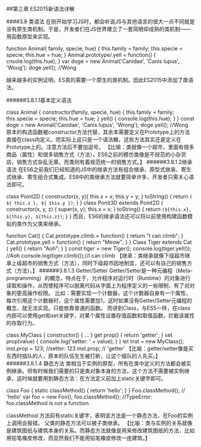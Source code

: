##第三章 ES2015新语法详解

####3.8 类语法
在刚开始学习JS时，都会听说JS与其他语言的很大一点不同就是没有原生类机制。于是，开发者们在JS世界建立了一套简陋却成熟的类机制——用函数原型来实现。

function Animal( family, specie, hue) {
  this.family = family;
  this.specie = specie;
  this.hue = hue;
}
Animal.prototype/.yell = function() {
  cnsole.log(this.hue);
}
var doge = new Animal('Canidae', 'Canis lupus', 'Woug');
doge.yell(); //Wong

越来越多的实例证明，ES真的需要一个原生的类机制。因此ES2015中添加了类语法。


######3.8.1.1基本定义语法

class Animal {
  constructor(family, specie, hue) {
    this.family = family;
    this.specie = specie;
    this.hue = hue;
  }
  yell() {
    console.log(this.hue);
  }
}
const doge = new Animal('Canidae', 'Canis lupus', 'Wrong');
doge.yell(); //Wong
原本的构造函数被constructor方法代替，其余本需要定义在Prototype上的方法直接在class内定义。而实际上这只是一个语法糖，这些方法其实还是定义在Prototype上的。注意方法后不要加逗号。
【比喻：类就像一个超市，里面有很多商品（属性）和很多销售方式（方法）。ES6之前的模仿类像是不规范的小杂货店，销售方式杂乱无章。而类则有着规范统一的销售方式。】
######3.8.1.2继承语法
在ES6之前我们已经知道的JS中的继承方法有组合继承、原型式继承、寄生式继承、寄生组合式集成。ES6中的类继承方法就要简单许多，开发者只需关心语法即可。

class Point2D {
  constructor(x, y){
    this.x = x;
    this.y = y;
  }
  toString() {
    return `( ${ this.x }, ${ this.y })`;
  }
}
class Ponit3D extends Point2D {
  constructor(x, y, z) {
    super(x, y);
    this.x = x;
  }
  toString() {
    return `(${this.x}, ${this.y}, ${this.z})`;
  }
}
而且，ES6的继承语法还可以将以前使用构建函数模拟的类作为父类来继承。

function Cat() {
  Cat.prototype.climb = function() {
    return "I can climb";
  }
  Cat.prototype.yell = function() {
    return "Meow";
  }
}
Class Tiger extends Cat {
  yell() {
    return "Aoh";
  }
}
const tiger = new Tiger();
console.log(tiger.yell()); //Aoh
console.log(tiger.climb());//I can climb
【继承：类继承就像下级超市继承上级超市的销售方式（方法），同时下级超市因地制宜，还可以有自己的销售方式（方法）。】
######3.8.1.3 Getter/Setter
Getter/Setter是一种元编程（Meta-programming）的概念，特点在于，允许程序对运行时（Runtime）的对象进行读取和操作，从而使程序可以脱离代码从字面上为程序定义的一些限制，有了对对象的更高操作权限。
比如：需要实现一个计数器，这个计数器自身有一个属性，每次引用这个计数器时，这个属性需要加1，这时如果没有Getter/Setter元编程的概念，就无法实现。只能依靠普通的函数。
而讲到Class，与ES5一样，在class内部可以使用get和set关键字，对某个属性设置存值函数和取值函数，拦截该属性的存取行为。

class MyClass {
  constructor() {
    ...
  }
  get prop() {
    return 'getter';
  }
  set prop(value) {
    console.log('setter: ' + value);
  }
}
let inst = new MyClass();
inst.prop = 123; //setter: 123
inst.prop; // 'getter'
【比喻：getter/setter像是买东西时插队的人，原本的队伍生生被打断，让这个插队的人先买。】
######3.8.1.4 静态方法
类相当于实例的原型，所有在类中定义的方法都会被实例继承。但有时候我们需要的只是类对象本身的方法，这个方法不需要被实例继承，这时候就要用到静态方法：在方法定义前加上static关键字即可。

class Foo {
  static classMethod() {
    return 'hello';
  }
}
Foo.classMethod(); // 'hello'
var foo = new Foo();
foo.classMethod(); //TypeError: foo.classMethod is not a function

classMethod 方法前有static关键字，表明该方法是一个静态方法，在Foo的实例上调用会报错。
父类的静态方法可以被子类继承。
【比喻：类与实例的关系就像是建筑图纸与建筑本身的关系。而静态方法就像是用来修改建筑图纸的方法，比如用铅笔橡皮修改，而显然我们不能用铅笔橡皮修改一座建筑。】
